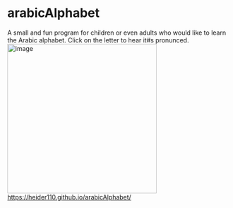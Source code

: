 # arabicAlphabet
A small and fun program for children or even adults who would like to learn the Arabic alphabet.
Click on the letter to hear it#s pronunced.
<img width="338" alt="image" src="https://user-images.githubusercontent.com/62010519/201428307-5e982c50-3629-4b90-8288-d852e31c841c.png">
https://heider110.github.io/arabicAlphabet/
